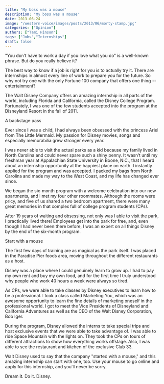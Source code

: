 ```yaml
---
title: "My boss was a mouse"
description: "My boss was a mouse"
date: 2013-06-24
image: "/western-voice/images/posts/2013/06/morty-stamp.jpg"
categories: ["Opinion"]
authors: ["Tami Hinson"]
tags: ["Jobs","Internships"]
draft: false
---
```

"You don't have to work a day if you love what you do" is a well-known phrase. But do you really believe it?

The best way to know if a job is right for you is to actually try it. There are internships in almost every line of work to prepare you for the future. So why not try one with the only Fortune 100 company that offers one thing -- entertainment?

The Walt Disney Company offers an amazing internship in all parts of the world, including Florida and California, called the Disney College Program. Fortunately, I was one of the few students accepted into the program at the Disneyland Resort in the fall of 2011.

A backstage pass

Ever since I was a child, I had always been obsessed with the princess Ariel from The Little Mermaid. My passion for Disney movies, songs and especially memorabilia grew stronger every year.

I was never able to visit the actual parks as a kid because my family lived in North Carolina and could never spare such a shiny penny. It wasn't until my freshman year at Appalachian State University in Boone, N.C., that I heard about an internship opportunity at the happiest place on earth. I instantly applied for the program and was accepted. I packed my bags from North Carolina and made my way to the West Coast, and my life has changed ever since.

We began the six-month program with a welcome celebration into our new apartments, and I met my four other roommates. Although the rooms were pricy, and five of us shared a two bedroom apartment, there were many great memories in that complex full of college program students (CPs).

After 19 years of waiting and obsessing, not only was I able to visit the park, I practically lived there! Employees get into the park for free, and, even though I had never been there before, I was an expert on all things Disney by the end of the six-month program.

Start with a mouse

The first few days of training are as magical as the park itself. I was placed in the Paradise Pier foods area, moving throughout the different restaurants as a host.

Disney was a place where I could genuinely learn to grow up. I had to pay my own rent and buy my own food, and for the first time I truly understood why people who work 40 hours a week were always so tired.

As CPs, we were able to take classes by Disney executives to learn how to be a professional. I took a class called Marketing You, which was an awesome opportunity to learn the fine details of marketing oneself in the professional world. I got to meet the Vice Presidents of Disneyland and California Adventures as well as the CEO of the Walt Disney Corporation, Bob Iger.

During the program, Disney allowed the interns to take special trips and host exclusive events that we were able to take advantage of. I was able to ride Space Mountain with the lights on. They took the CPs on tours of different attractions to show how everything works offstage. Also, I was able to see the restaurant and kitchen of the exclusive Club 33.

Walt Disney used to say that the company "started with a mouse," and this amazing internship can start with one, too. Use your mouse to go online and apply for this internship, and you'll never be sorry.

Dream it. Do it. Disney.
